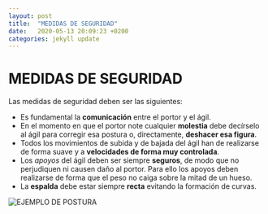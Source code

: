 ```yaml
---
layout: post
title:  "MEDIDAS DE SEGURIDAD"
date:   2020-05-13 20:09:23 +0200
categories: jekyll update
---
```


# MEDIDAS DE SEGURIDAD

Las medidas de seguridad deben ser las siguientes:
* Es fundamental la **comunicación** entre el portor y el ágil.
* En el momento en que el portor note cualquier **molestia** debe decírselo al ágil para corregir esa postura o, directamente, **deshacer esa figura**.
* Todos los movimientos de subida y de bajada del ágil han de realizarse de forma suave y a **velocidades de forma muy controlada**.
* Los *apoyos* del ágil deben ser siempre **seguros**, de modo que no perjudiquen ni causen daño al portor. Para ello los apoyos deben realizarse de forma que el peso no caiga sobre la mitad de un hueso.
* La **espalda** debe estar siempre **recta** evitando la formación de curvas.

![EJEMPLO DE POSTURA](https://lh3.googleusercontent.com/proxy/WtMZ__QrCC5LWTr9j6EmDe9V7T3pVxv_NYjCxSk723q-W5nW-N4S6W3mYEpDTWYGeZ_72kRE09xt21sP4r3UUtd5LIsYxaNjB62ENHC8bx4LMpH4)   


